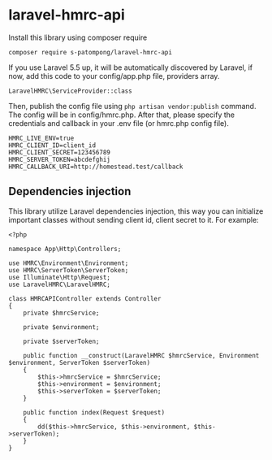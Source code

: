 # laravel-hmrc-api
Install this library using composer require
```
composer require s-patompong/laravel-hmrc-api
```
If you use Laravel 5.5 up, it will be automatically discovered by Laravel, if now, add this code to your config/app.php file, providers array.
```
LaravelHMRC\ServiceProvider::class
```
Then, publish the config file using `php artisan vendor:publish` command. The config will be in config/hmrc.php. After that, please specify the credentials and callback in your .env file (or hmrc.php config file).
```
HMRC_LIVE_ENV=true
HMRC_CLIENT_ID=client_id
HMRC_CLIENT_SECRET=123456789
HMRC_SERVER_TOKEN=abcdefghij
HMRC_CALLBACK_URI=http://homestead.test/callback
``` 

## Dependencies injection
This library utilize Laravel dependencies injection, this way you can initialize important classes without sending client id, client secret to it. For example:
```
<?php

namespace App\Http\Controllers;

use HMRC\Environment\Environment;
use HMRC\ServerToken\ServerToken;
use Illuminate\Http\Request;
use LaravelHMRC\LaravelHMRC;

class HMRCAPIController extends Controller
{
    private $hmrcService;

    private $environment;

    private $serverToken;

    public function __construct(LaravelHMRC $hmrcService, Environment $environment, ServerToken $serverToken)
    {
        $this->hmrcService = $hmrcService;
        $this->environment = $environment;
        $this->serverToken = $serverToken;
    }

    public function index(Request $request)
    {
        dd($this->hmrcService, $this->environment, $this->serverToken);
    }
}

``` 
